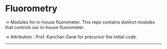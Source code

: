 # Fluorometry
→ Modules for in-house fluorometer. This repo contains distinct modules that controls our in-house fluorometer.

→ Attribution : Prof. Kanchan Garai for precursor the initial code.

---





